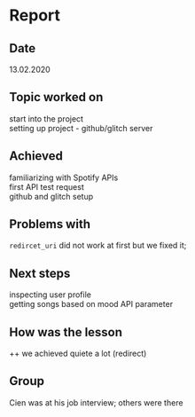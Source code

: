 # Report

## Date 
13.02.2020

## Topic worked on
start into the project<br/>
setting up project - github/glitch server

## Achieved 
familiarizing with Spotify APIs<br/>
first API test request<br/>
github and glitch setup 

## Problems with
`redircet_uri` did not work at first but we fixed it;

## Next steps
inspecting user profile<br/>
getting songs based on mood API parameter

## How was the lesson 
++ we achieved quiete a lot (redirect)

## Group
Cien was at his job interview; others were there
 

